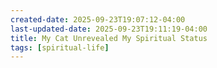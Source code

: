 ```yaml
---
created-date: 2025-09-23T19:07:12-04:00
last-updated-date: 2025-09-23T19:11:19-04:00
title: My Cat Unrevealed My Spiritual Status
tags: [spiritual-life]
---
```


